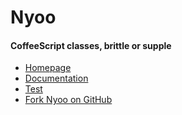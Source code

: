 Nyoo
====

#### CoffeeScript classes, brittle or supple

- [Homepage](http://nyoo.richplastow.com/)
- [Documentation](http://nyoo.richplastow.com/#/doc/documentation)
- [Test](http://nyoo.richplastow.com/test/run-test.html)
- [Fork Nyoo on GitHub](https://github.com/richplastow/nyoo)
